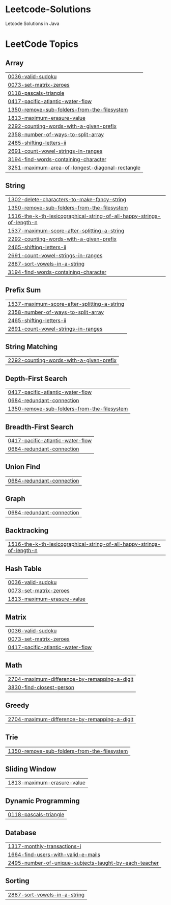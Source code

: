 # Leetcode-Solutions
Letcode Solutions in Java

<!---LeetCode Topics Start-->
# LeetCode Topics
## Array
|  |
| ------- |
| [0036-valid-sudoku](https://github.com/SonakshiA/Leetcode-Solutions/tree/master/0036-valid-sudoku) |
| [0073-set-matrix-zeroes](https://github.com/SonakshiA/Leetcode-Solutions/tree/master/0073-set-matrix-zeroes) |
| [0118-pascals-triangle](https://github.com/SonakshiA/Leetcode-Solutions/tree/master/0118-pascals-triangle) |
| [0417-pacific-atlantic-water-flow](https://github.com/SonakshiA/Leetcode-Solutions/tree/master/0417-pacific-atlantic-water-flow) |
| [1350-remove-sub-folders-from-the-filesystem](https://github.com/SonakshiA/Leetcode-Solutions/tree/master/1350-remove-sub-folders-from-the-filesystem) |
| [1813-maximum-erasure-value](https://github.com/SonakshiA/Leetcode-Solutions/tree/master/1813-maximum-erasure-value) |
| [2292-counting-words-with-a-given-prefix](https://github.com/SonakshiA/Leetcode-Solutions/tree/master/2292-counting-words-with-a-given-prefix) |
| [2358-number-of-ways-to-split-array](https://github.com/SonakshiA/Leetcode-Solutions/tree/master/2358-number-of-ways-to-split-array) |
| [2465-shifting-letters-ii](https://github.com/SonakshiA/Leetcode-Solutions/tree/master/2465-shifting-letters-ii) |
| [2691-count-vowel-strings-in-ranges](https://github.com/SonakshiA/Leetcode-Solutions/tree/master/2691-count-vowel-strings-in-ranges) |
| [3194-find-words-containing-character](https://github.com/SonakshiA/Leetcode-Solutions/tree/master/3194-find-words-containing-character) |
| [3251-maximum-area-of-longest-diagonal-rectangle](https://github.com/SonakshiA/Leetcode-Solutions/tree/master/3251-maximum-area-of-longest-diagonal-rectangle) |
## String
|  |
| ------- |
| [1302-delete-characters-to-make-fancy-string](https://github.com/SonakshiA/Leetcode-Solutions/tree/master/1302-delete-characters-to-make-fancy-string) |
| [1350-remove-sub-folders-from-the-filesystem](https://github.com/SonakshiA/Leetcode-Solutions/tree/master/1350-remove-sub-folders-from-the-filesystem) |
| [1516-the-k-th-lexicographical-string-of-all-happy-strings-of-length-n](https://github.com/SonakshiA/Leetcode-Solutions/tree/master/1516-the-k-th-lexicographical-string-of-all-happy-strings-of-length-n) |
| [1537-maximum-score-after-splitting-a-string](https://github.com/SonakshiA/Leetcode-Solutions/tree/master/1537-maximum-score-after-splitting-a-string) |
| [2292-counting-words-with-a-given-prefix](https://github.com/SonakshiA/Leetcode-Solutions/tree/master/2292-counting-words-with-a-given-prefix) |
| [2465-shifting-letters-ii](https://github.com/SonakshiA/Leetcode-Solutions/tree/master/2465-shifting-letters-ii) |
| [2691-count-vowel-strings-in-ranges](https://github.com/SonakshiA/Leetcode-Solutions/tree/master/2691-count-vowel-strings-in-ranges) |
| [2887-sort-vowels-in-a-string](https://github.com/SonakshiA/Leetcode-Solutions/tree/master/2887-sort-vowels-in-a-string) |
| [3194-find-words-containing-character](https://github.com/SonakshiA/Leetcode-Solutions/tree/master/3194-find-words-containing-character) |
## Prefix Sum
|  |
| ------- |
| [1537-maximum-score-after-splitting-a-string](https://github.com/SonakshiA/Leetcode-Solutions/tree/master/1537-maximum-score-after-splitting-a-string) |
| [2358-number-of-ways-to-split-array](https://github.com/SonakshiA/Leetcode-Solutions/tree/master/2358-number-of-ways-to-split-array) |
| [2465-shifting-letters-ii](https://github.com/SonakshiA/Leetcode-Solutions/tree/master/2465-shifting-letters-ii) |
| [2691-count-vowel-strings-in-ranges](https://github.com/SonakshiA/Leetcode-Solutions/tree/master/2691-count-vowel-strings-in-ranges) |
## String Matching
|  |
| ------- |
| [2292-counting-words-with-a-given-prefix](https://github.com/SonakshiA/Leetcode-Solutions/tree/master/2292-counting-words-with-a-given-prefix) |
## Depth-First Search
|  |
| ------- |
| [0417-pacific-atlantic-water-flow](https://github.com/SonakshiA/Leetcode-Solutions/tree/master/0417-pacific-atlantic-water-flow) |
| [0684-redundant-connection](https://github.com/SonakshiA/Leetcode-Solutions/tree/master/0684-redundant-connection) |
| [1350-remove-sub-folders-from-the-filesystem](https://github.com/SonakshiA/Leetcode-Solutions/tree/master/1350-remove-sub-folders-from-the-filesystem) |
## Breadth-First Search
|  |
| ------- |
| [0417-pacific-atlantic-water-flow](https://github.com/SonakshiA/Leetcode-Solutions/tree/master/0417-pacific-atlantic-water-flow) |
| [0684-redundant-connection](https://github.com/SonakshiA/Leetcode-Solutions/tree/master/0684-redundant-connection) |
## Union Find
|  |
| ------- |
| [0684-redundant-connection](https://github.com/SonakshiA/Leetcode-Solutions/tree/master/0684-redundant-connection) |
## Graph
|  |
| ------- |
| [0684-redundant-connection](https://github.com/SonakshiA/Leetcode-Solutions/tree/master/0684-redundant-connection) |
## Backtracking
|  |
| ------- |
| [1516-the-k-th-lexicographical-string-of-all-happy-strings-of-length-n](https://github.com/SonakshiA/Leetcode-Solutions/tree/master/1516-the-k-th-lexicographical-string-of-all-happy-strings-of-length-n) |
## Hash Table
|  |
| ------- |
| [0036-valid-sudoku](https://github.com/SonakshiA/Leetcode-Solutions/tree/master/0036-valid-sudoku) |
| [0073-set-matrix-zeroes](https://github.com/SonakshiA/Leetcode-Solutions/tree/master/0073-set-matrix-zeroes) |
| [1813-maximum-erasure-value](https://github.com/SonakshiA/Leetcode-Solutions/tree/master/1813-maximum-erasure-value) |
## Matrix
|  |
| ------- |
| [0036-valid-sudoku](https://github.com/SonakshiA/Leetcode-Solutions/tree/master/0036-valid-sudoku) |
| [0073-set-matrix-zeroes](https://github.com/SonakshiA/Leetcode-Solutions/tree/master/0073-set-matrix-zeroes) |
| [0417-pacific-atlantic-water-flow](https://github.com/SonakshiA/Leetcode-Solutions/tree/master/0417-pacific-atlantic-water-flow) |
## Math
|  |
| ------- |
| [2704-maximum-difference-by-remapping-a-digit](https://github.com/SonakshiA/Leetcode-Solutions/tree/master/2704-maximum-difference-by-remapping-a-digit) |
| [3830-find-closest-person](https://github.com/SonakshiA/Leetcode-Solutions/tree/master/3830-find-closest-person) |
## Greedy
|  |
| ------- |
| [2704-maximum-difference-by-remapping-a-digit](https://github.com/SonakshiA/Leetcode-Solutions/tree/master/2704-maximum-difference-by-remapping-a-digit) |
## Trie
|  |
| ------- |
| [1350-remove-sub-folders-from-the-filesystem](https://github.com/SonakshiA/Leetcode-Solutions/tree/master/1350-remove-sub-folders-from-the-filesystem) |
## Sliding Window
|  |
| ------- |
| [1813-maximum-erasure-value](https://github.com/SonakshiA/Leetcode-Solutions/tree/master/1813-maximum-erasure-value) |
## Dynamic Programming
|  |
| ------- |
| [0118-pascals-triangle](https://github.com/SonakshiA/Leetcode-Solutions/tree/master/0118-pascals-triangle) |
## Database
|  |
| ------- |
| [1317-monthly-transactions-i](https://github.com/SonakshiA/Leetcode-Solutions/tree/master/1317-monthly-transactions-i) |
| [1664-find-users-with-valid-e-mails](https://github.com/SonakshiA/Leetcode-Solutions/tree/master/1664-find-users-with-valid-e-mails) |
| [2495-number-of-unique-subjects-taught-by-each-teacher](https://github.com/SonakshiA/Leetcode-Solutions/tree/master/2495-number-of-unique-subjects-taught-by-each-teacher) |
## Sorting
|  |
| ------- |
| [2887-sort-vowels-in-a-string](https://github.com/SonakshiA/Leetcode-Solutions/tree/master/2887-sort-vowels-in-a-string) |
<!---LeetCode Topics End-->